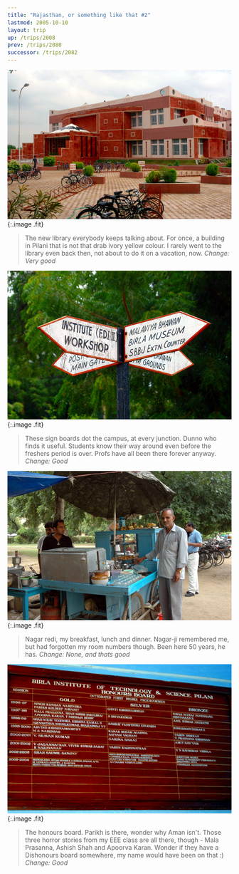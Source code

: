 ```yaml
---
title: "Rajasthan, or something like that #2"
lastmod: 2005-10-10
layout: trip
up: /trips/2008
prev: /trips/2080
successor: /trips/2082
---
```


![DSC_0384.JPG](/images/photos/DSC_0384.JPG 'DSC_0384.JPG'){:.image .fit}

>  The new library everybody keeps talking about. 		  For once, a building in Pilani that is not that drab ivory yellow 		  colour. I rarely went to the library even back then, not about to 		  do it on a vacation, now. _Change: Very good_

![DSC_0385.JPG](/images/photos/DSC_0385.JPG 'DSC_0385.JPG'){:.image .fit}

>  These sign boards dot the campus, at every 		  junction. Dunno who finds it useful. Students know their way around 		  even before the freshers period is over. Profs have all been there 		  forever anyway. _Change: Good_

![DSC_0387.JPG](/images/photos/DSC_0387.JPG 'DSC_0387.JPG'){:.image .fit}

>  Nagar redi, my breakfast, lunch and dinner. 		  Nagar-ji remembered me, but had forgotten my room numbers though. 		  Been here 50 years, he has. _Change: None, and thats good_

![DSC_0388.JPG](/images/photos/DSC_0388.JPG 'DSC_0388.JPG'){:.image .fit}

>  The honours board. Parikh is there, wonder why 		  Aman isn't. Those three horror stories from my EEE class are all 		  there, though - Mala Prasanna, Ashish Shah and Apoorva Karan. Wonder 		  if they have a Dishonours board somewhere, my name would have been 		  on that :) _Change: Good_


